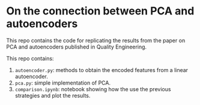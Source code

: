 # On the connection between PCA and autoencoders
This repo contains the code for replicating the results from the paper on PCA and autoencoders published in Quality Engineering.

This repo contains:
1. `autoencoder.py`: methods to obtain the encoded features from a linear autoencoder.
2. `pca.py`: simple implementation of PCA.
3. `comparison.ipynb`: notebook showing how the use the previous strategies and plot the results.
